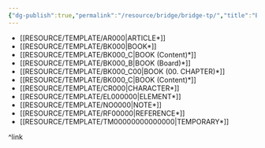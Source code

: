 ```yaml
---
{"dg-publish":true,"permalink":"/resource/bridge/bridge-tp/","title":"Bridge Template","tags":["-bridge"]}
---
```


- [[RESOURCE/TEMPLATE/AR000\|ARTICLE*]]
- [[RESOURCE/TEMPLATE/BK000\|BOOK*]]
- [[RESOURCE/TEMPLATE/BK000_C\|BOOK (Content)*]]
- [[RESOURCE/TEMPLATE/BK000_B\|BOOK (Board)*]]
- [[RESOURCE/TEMPLATE/BK000_C00\|BOOK (00. CHAPTER)*]]
- [[RESOURCE/TEMPLATE/BK000_C\|BOOK (Content)*]]
- [[RESOURCE/TEMPLATE/CR000\|CHARACTER*]]
- [[RESOURCE/TEMPLATE/EL000000\|ELEMENT*]]
- [[RESOURCE/TEMPLATE/NO0000\|NOTE*]]
- [[RESOURCE/TEMPLATE/RF00000\|REFERENCE*]]
- [[RESOURCE/TEMPLATE/TM00000000000000\|TEMPORARY*]]

^link